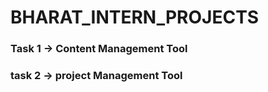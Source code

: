 # BHARAT_INTERN_PROJECTS
<h3>Task 1 -> Content Management Tool</h3>

<h3>task 2 -> project Management Tool</h3>

